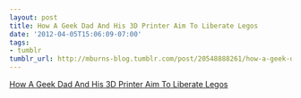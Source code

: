 ```yaml
---
layout: post
title: How A Geek Dad And His 3D Printer Aim To Liberate Legos
date: '2012-04-05T15:06:09-07:00'
tags:
- tumblr
tumblr_url: http://mburns-blog.tumblr.com/post/20548888261/how-a-geek-dad-and-his-3d-printer-aim-to-liberate
---
```

<a href="http://www.forbes.com/sites/andygreenberg/2012/04/05/how-a-geek-dad-and-his-3d-printer-aim-to-liberate-legos/">How A Geek Dad And His 3D Printer Aim To Liberate Legos</a>

